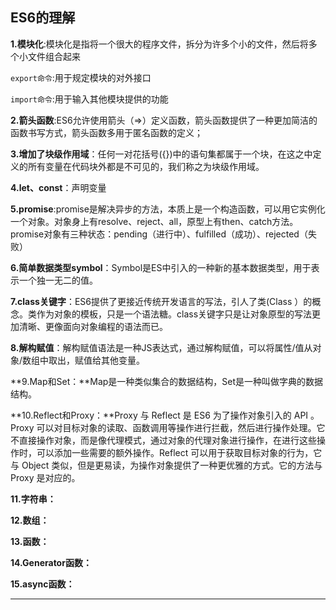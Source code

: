 ## ES6的理解

**1.模块化**:模块化是指将一个很大的程序文件，拆分为许多个小的文件，然后将多个小文件组合起来

`export命令`:用于规定模块的对外接口

`import命令`:用于输入其他模块提供的功能

**2.箭头函数**:ES6允许使用箭头（=>）定义函数，箭头函数提供了一种更加简洁的函数书写方式，箭头函数多用于匿名函数的定义；

**3.增加了块级作用域**：任何一对花括号({})中的语句集都属于一个块，在这之中定义的所有变量在代码块外都是不可见的，我们称之为块级作用域。

**4.let、const**：声明变量

**5.promise**:promise是解决异步的方法，本质上是一个构造函数，可以用它实例化一个对象。对象身上有resolve、reject、all，原型上有then、catch方法。promise对象有三种状态：pending（进行中）、fulfilled（成功）、rejected（失败）

**6.简单数据类型symbol**：Symbol是ES中引入的一种新的基本数据类型，用于表示一个独一无二的值。

**7.class关键字**：ES6提供了更接近传统开发语言的写法，引人了类(Class ）的概念。类作为对象的模板，只是一个语法糖。class关键字只是让对象原型的写法更加清晰、更像面向对象编程的语法而已。

**8.解构赋值**：解构赋值语法是一种JS表达式，通过解构赋值，可以将属性/值从对象/数组中取出，赋值给其他变量。

**9.Map和Set：**Map是一种类似集合的数据结构，Set是一种叫做字典的数据结构。

**10.Reflect和Proxy：**Proxy 与 Reflect 是 ES6 为了操作对象引入的 API 。Proxy 可以对目标对象的读取、函数调用等操作进行拦截，然后进行操作处理。它不直接操作对象，而是像代理模式，通过对象的代理对象进行操作，在进行这些操作时，可以添加一些需要的额外操作。Reflect 可以用于获取目标对象的行为，它与 Object 类似，但是更易读，为操作对象提供了一种更优雅的方式。它的方法与 Proxy 是对应的。

**11.字符串：**

**12.数组：**

**13.函数：**

**14.Generator函数：**

**15.async函数：**

****

